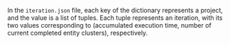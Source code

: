 In the `iteration.json` file, each key of the dictionary represents a project, and the value is a list of tuples. Each tuple represents an iteration, with its two values corresponding to (accumulated execution time, number of  current completed entity clusters), respectively.
